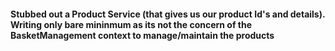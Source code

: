#### Stubbed out a Product Service (that gives us our product Id's and details). Writing only bare mininmum as its not the concern of the BasketManagement context to manage/maintain the products